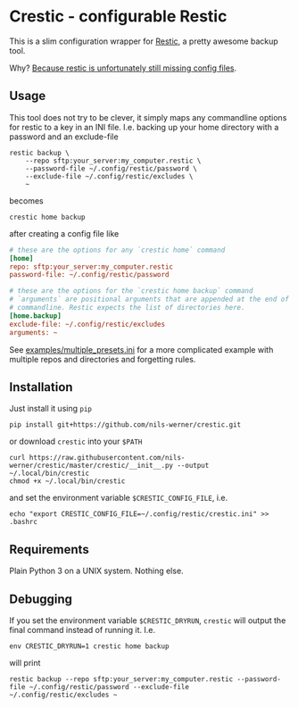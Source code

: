 Crestic - configurable Restic
=============================

This is a slim configuration wrapper for [Restic](https://restic.readthedocs.io/), a pretty awesome backup tool.

Why? [Because restic is unfortunately still missing config files](https://github.com/restic/restic/issues/16).

Usage
-----

This tool does not try to be clever, it simply maps any commandline options for restic to a key in an INI file. I.e. backing up your home directory with a password and an exclude-file

```Shell
restic backup \
    --repo sftp:your_server:my_computer.restic \
    --password-file ~/.config/restic/password \
    --exclude-file ~/.config/restic/excludes \
    ~
```

becomes

```Shell
crestic home backup
```

after creating a config file like

```INI
# these are the options for any `crestic home` command
[home]
repo: sftp:your_server:my_computer.restic
password-file: ~/.config/restic/password

# these are the options for the `crestic home backup` command
# `arguments` are positional arguments that are appended at the end of the
# commandline. Restic expects the list of directories here.
[home.backup]
exclude-file: ~/.config/restic/excludes
arguments: ~
```

See [examples/multiple_presets.ini](examples/multiple_presets.ini) for a more complicated example with multiple repos and directories and forgetting rules.

Installation
------------

Just install it using `pip`

```Shell
pip install git+https://github.com/nils-werner/crestic.git
```

or download `crestic` into your `$PATH`

```Shell
curl https://raw.githubusercontent.com/nils-werner/crestic/master/crestic/__init__.py --output ~/.local/bin/crestic
chmod +x ~/.local/bin/crestic
```

and set the environment variable `$CRESTIC_CONFIG_FILE`, i.e.

```Shell
echo "export CRESTIC_CONFIG_FILE=~/.config/restic/crestic.ini" >> .bashrc
```

Requirements
------------

Plain Python 3 on a UNIX system. Nothing else.

Debugging
---------

If you set the environment variable `$CRESTIC_DRYRUN`, `crestic` will output the final command instead of running it. I.e.

```Shell
env CRESTIC_DRYRUN=1 crestic home backup
```

will print

```Shell
restic backup --repo sftp:your_server:my_computer.restic --password-file ~/.config/restic/password --exclude-file ~/.config/restic/excludes ~
```
